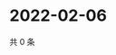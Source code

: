 # 2022-02-06

共 0 条

<!-- BEGIN WEIBO -->
<!-- 最后更新时间 Sun Feb 06 2022 11:00:42 GMT+0800 (China Standard Time) -->

<!-- END WEIBO -->
